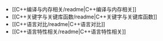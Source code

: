 - [[C++编译与内存相关/readme|C++编译与内存相关]]
- [[C++关键字与关键库函数/readme|C++关键字与关键库函数]]
- [[C++语言对比/readme|C++语言对比]]
- [[C++语言特性相关/readme|C++语言特性相关]]